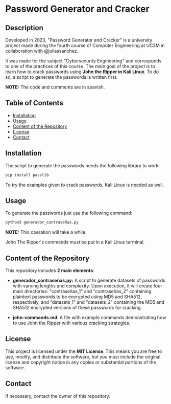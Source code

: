 # Password Generator and Cracker

## Description
Developed in 2023, "Password Generator and Cracker" is a university project made during the fourth course of Computer Engineering at UC3M in collaboration with @juliassanchez.

It was made for the subject "Cybersecurity Engineering" and corresponds to one of the practices of this course. The main goal of the project is to learn how to crack passwords using **John the Ripper in Kali Linux**. To do so, a script to generate the passwords is written first.

**NOTE:** The code and comments are in spanish.

## Table of Contents
- [Installation](#installation)
- [Usage](#usage)
- [Content of the Repository](#content-of-the-repository)
- [License](#license)
- [Contact](#contact)

## Installation
The script to generate the passwords needs the following library to work:
```sh
pip install passlib
```

To try the examples given to crack passwords, Kali Linux is needed as well.

## Usage
To generate the passwords just use the following command:
```sh
python3 generador_contraseñas.py
```
**NOTE:** This operation will take a while.

John The Ripper's commands must be put in a Kali Linux terminal.

## Content of the Repository
This repository includes **2 main elements**:

- **generador_contraseñas.py:** A script to generate datasets of passwords with varying lengths and complexity. Upon execution, it will create four main directories: "contraseñas_1" and "contraseñas_2" containing plaintext passwords to be encrypted using MD5 and SHA512, respectively, and "datasets_1" and "datasets_2" containing the MD5 and SHA512 encrypted versions of these passwords for cracking.

- **john-commands.md**: A file with example commands demonstrating how to use John the Ripper with various cracking strategies.

## License
This project is licensed under the **MIT License**. This means you are free to use, modify, and distribute the software, but you must include the original license and copyright notice in any copies or substantial portions of the software.

## Contact
If necessary, contact the owner of this repository.

